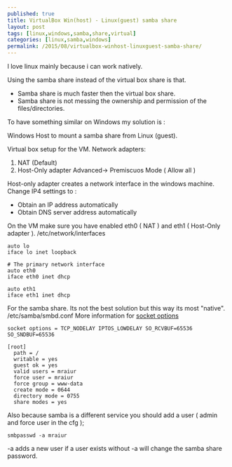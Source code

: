 ```yaml
---
published: true
title: VirtualBox Win(host) - Linux(guest) samba share
layout: post
tags: [linux,windows,samba,share,virtual]
categories: [linux,samba,windows]
permalink: /2015/08/virtualbox-winhost-linuxguest-samba-share/
---
```

I love linux mainly because i can work natively.

Using the samba share instead of the virtual box share is that.
- Samba share is much faster then the virtual box share.
- Samba share is not messing the ownership and permission of the files/directories.

To have something similar on Windows my solution is :

Windows Host to mount a samba share from Linux (guest).

Virtual box setup for the VM.
Network adapters:
1. NAT (Default)
2. Host-Only adapter
Advanced-> Premiscuos Mode ( Allow all )

Host-only adapter creates a network interface in the windows machine.
Change IP4 settings to :
- Obtain an IP address automatically
- Obtain DNS server address automatically

On the VM make sure you have enabled eth0 ( NAT ) and eth1 ( Host-Only adapter ).
/etc/network/interfaces

```
auto lo
iface lo inet loopback

# The primary network interface
auto eth0
iface eth0 inet dhcp

auto eth1
iface eth1 inet dhcp
```

For the samba share. Its not the best solution but this way its most "native".
/etc/samba/smbd.conf
More information for [socket options](https://calomel.org/samba_optimize.html)

```
socket options = TCP_NODELAY IPTOS_LOWDELAY SO_RCVBUF=65536 SO_SNDBUF=65536

[root]
  path = /
  writable = yes
  guest ok = yes
  valid users = mraiur
  force user = mraiur
  force group = www-data
  create mode = 0644
  directory mode = 0755
  share modes = yes
```

Also because samba is a different service you should add a user ( admin and force user in the cfg );

```
smbpasswd -a mraiur
```

-a adds a new user if a user exists without -a will change the samba share password.
